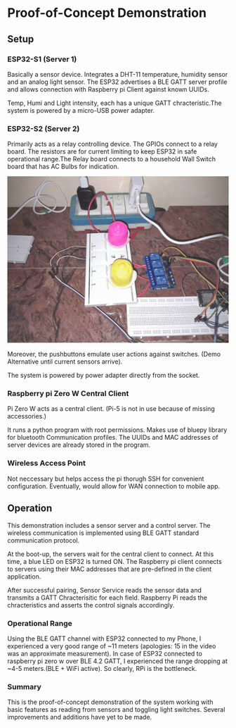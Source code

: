 # Proof-of-Concept Demonstration

## Setup

###  ESP32-S1  (Server 1)

Basically a sensor device. Integrates a DHT-11 temperature, humidity sensor and an analog light sensor. The ESP32 advertises a BLE GATT server profile and allows connection with Raspberry pi Client against known UUIDs.

Temp, Humi and Light intensity, each has a unique GATT chracteristic.The system is powered by a micro-USB power adapter.


###  ESP32-S2  (Server 2)

Primarily acts as a relay controlling device. The GPIOs connect to a relay board. The resistors are for current limiting to keep ESP32 in safe operational range.The Relay board connects to a household Wall Switch board that has AC Bulbs for indication.

![Im1](docs/im1.jpeg)

Moreover, the pushbuttons emulate user actions against switches. (Demo Alternative until current sensors arrive).

The system is powered by power adapter directly from the socket.


### Raspberry pi Zero W Central Client

Pi Zero W acts as a central client. (Pi-5 is not in use because of missing accessories.)

It runs a python program with root permissions. Makes use of bluepy library for bluetooth Communication profiles.
The UUIDs and MAC addresses of server devices are already stored in the program.


### Wireless Access Point

Not neccessary but helps access the pi thorugh SSH for convenient configuration. Eventually, would allow for WAN connection to mobile app.

## Operation
This demonstration includes a sensor server and a control server. The wireless communication is implemented using BLE GATT standard communication protocol.

At the boot-up, the servers wait for the central client to connect. At this time, a blue LED on ESP32 is turned ON. The Raspberry pi client connects to servers using their MAC addresses that are pre-defined in the client application.

After successful pairing, Sensor Service reads the sensor data and transmits a GATT Chracterisitic for each field. Raspberry Pi reads the chracteristics and asserts the control signals accordingly.

### Operational Range

Using the BLE GATT channel with ESP32 connected to my Phone, I experienced a very good range of ~11 meters (apologies: 15 in the video was an approximate measurement). In case of ESP32 connected to raspberry pi zero w over BLE 4.2 GATT, I experienced the range dropping at ~4-5 meters.(BLE + WiFi active). So clearly, RPi is the bottleneck.

### Summary

This is the proof-of-concept demonstration of the system working with basic features as reading from sensors and toggling light switches.
Several improvements and additions have yet to be made.